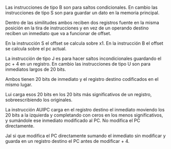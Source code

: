 Las instrucciones de tipo B son para saltos condicionales. En cambio las instrucciones de tipo S son para guardar un dato en la memoria principal. 

Dentro de las similitudes ambos reciben dos registros fuente en la misma posición en la tira de instrucciones y en vez de un operando destino reciben un inmediato que va a funcionar de offset.

En la instrucción S el offset se calcula sobre x1. En la instrucción B el offset se calcula sobre el pc actual. 

La instrucción de tipo J es para hacer saltos incondicionales guardando el pc + 4 en un registro. En cambio las instrucciones de tipo U son para inmediatos largos de 20 bits.

Ambos tienen 20 bits de inmediato y el registro destino codificados en el mismo lugar.

Lui carga esos 20 bits en los 20 bits más significativos de un registro, sobreescribiendo los originales.

La instrucción AUIPC carga en el registro destino el inmediato moviendo los 20 bits a la izquierda y completando con ceros en los menos significativos, y sumándole ese inmediato modificado al PC. No modifica el PC directamente.  

Jal si que modifica el PC directamente sumando el inmediato sin modificar y guarda en un registro destino el PC antes de modificar + 4. 

